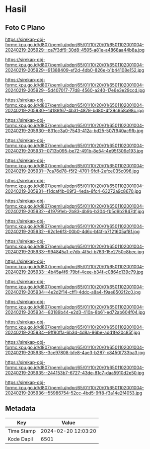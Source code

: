 # Hasil

## Foto C Plano

https://sirekap-obj-formc.kpu.go.id/d807/pemilu/pdpr/65/01/10/20/01/6501102001004-20240219-205929--ca7f3df9-30d8-4505-a81e-a4868aa44b8a.jpg

https://sirekap-obj-formc.kpu.go.id/d807/pemilu/pdpr/65/01/10/20/01/6501102001004-20240219-205929--91388409-ef2d-4db0-826e-b1b44108e152.jpg

https://sirekap-obj-formc.kpu.go.id/d807/pemilu/pdpr/65/01/10/20/01/6501102001004-20240219-205929--5d407017-77d8-4560-a240-17e6e3e29ccd.jpg

https://sirekap-obj-formc.kpu.go.id/d807/pemilu/pdpr/65/01/10/20/01/6501102001004-20240219-205930--14189f67-4b31-4879-bd80-4f39c958a98c.jpg

https://sirekap-obj-formc.kpu.go.id/d807/pemilu/pdpr/65/01/10/20/01/6501102001004-20240219-205930--831cc3a0-7543-412a-bd25-507f940ac9fb.jpg

https://sirekap-obj-formc.kpu.go.id/d807/pemilu/pdpr/65/01/10/20/01/6501102001004-20240219-205931--0713b095-be72-491b-8e54-4e95f306e193.jpg

https://sirekap-obj-formc.kpu.go.id/d807/pemilu/pdpr/65/01/10/20/01/6501102001004-20240219-205931--7ca76d78-f5f2-4701-9fdf-2efce035c096.jpg

https://sirekap-obj-formc.kpu.go.id/d807/pemilu/pdpr/65/01/10/20/01/6501102001004-20240219-205931--f1dcaf4b-09f3-4eda-8fc4-63272a9c8670.jpg

https://sirekap-obj-formc.kpu.go.id/d807/pemilu/pdpr/65/01/10/20/01/6501102001004-20240219-205932--419791eb-2b83-4b9b-b304-fb5d9b2847df.jpg

https://sirekap-obj-formc.kpu.go.id/d807/pemilu/pdpr/65/01/10/20/01/6501102001004-20240219-205932--62c1e6f3-00b0-4d6c-bf4f-b7121605af8f.jpg

https://sirekap-obj-formc.kpu.go.id/d807/pemilu/pdpr/65/01/10/20/01/6501102001004-20240219-205933--994845a1-e7db-4f5d-b763-15e2750c8bec.jpg

https://sirekap-obj-formc.kpu.go.id/d807/pemilu/pdpr/65/01/10/20/01/6501102001004-20240219-205933--4b45a4f6-79bf-4cee-b34f-c0864c139c79.jpg

https://sirekap-obj-formc.kpu.go.id/d807/pemilu/pdpr/65/01/10/20/01/6501102001004-20240219-205934--4e2d2f14-cff1-4ddc-a8a4-f9ae8502f2c0.jpg

https://sirekap-obj-formc.kpu.go.id/d807/pemilu/pdpr/65/01/10/20/01/6501102001004-20240219-205934--83189b44-e2d3-410a-8b61-ed72ab604f04.jpg

https://sirekap-obj-formc.kpu.go.id/d807/pemilu/pdpr/65/01/10/20/01/6501102001004-20240219-205934--9ff80ffa-6b3d-4d8a-96be-add1fe20c85f.jpg

https://sirekap-obj-formc.kpu.go.id/d807/pemilu/pdpr/65/01/10/20/01/6501102001004-20240219-205935--3ce97808-bfe8-4ae3-b287-c8450f733ba3.jpg

https://sirekap-obj-formc.kpu.go.id/d807/pemilu/pdpr/65/01/10/20/01/6501102001004-20240219-205935--244153b7-6727-43de-81c7-daa5910d2e50.jpg

https://sirekap-obj-formc.kpu.go.id/d807/pemilu/pdpr/65/01/10/20/01/6501102001004-20240219-205936--55986754-52cc-4bd5-9ff8-f3a14e2f4053.jpg


## Metadata

| Key        | Value               |
| ---------- | ------------------- |
| Time Stamp | 2024-02-20 12:03:20 |
| Kode Dapil | 6501                |



